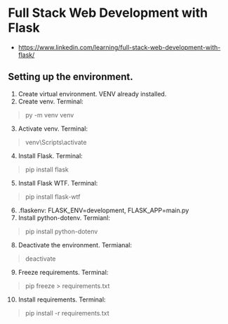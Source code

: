 # Full Stack Web Development with Flask
* https://www.linkedin.com/learning/full-stack-web-development-with-flask/

## Setting up the environment.
1. Create virtual environment. VENV already installed.
2. Create venv. Terminal: 
> py -m venv venv
3. Activate venv. Terminal: 
> venv\Scripts\activate
4. Install Flask. Terminal: 
> pip install flask 
5. Install Flask WTF. Terminal: 
> pip install flask-wtf
6. .flaskenv: FLASK_ENV=development, FLASK_APP=main.py
7. Install python-dotenv. Termianl: 
> pip install python-dotenv
8. Deactivate the environment. Termianal: 
> deactivate
9. Freeze requirements. Terminal:
> pip freeze > requirements.txt
10. Install requirements. Terminal:
> pip install -r requirements.txt


